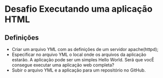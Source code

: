 # Desafio Executando uma aplicação HTML

## Definições
+ Criar um arquivo YML com as definições de um servidor apache(httpd);
+ Especificar no arquivo YML o local onde os arquivos da aplicação estarão. A aplicação pode ser um simples Hello World. Será que vocÊ consegue executar uma aplicação web completa?
+ Subir o arquivo YML e a aplicação para um repositório no GitHub.
